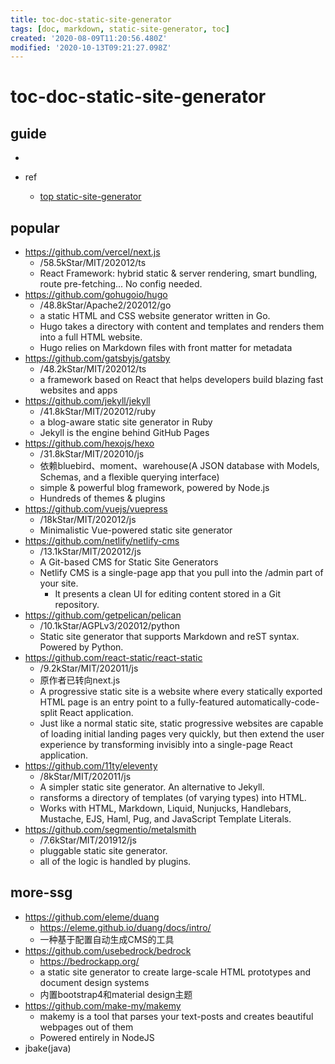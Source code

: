 ```yaml
---
title: toc-doc-static-site-generator
tags: [doc, markdown, static-site-generator, toc]
created: '2020-08-09T11:20:56.480Z'
modified: '2020-10-13T09:21:27.098Z'
---
```


# toc-doc-static-site-generator

## guide
- 

- ref
  - [top static-site-generator](https://github.com/topics/static-site-generator)

## popular

- https://github.com/vercel/next.js
  - /58.5kStar/MIT/202012/ts
  - React Framework: hybrid static & server rendering, smart bundling, route pre-fetching... No config needed.
- https://github.com/gohugoio/hugo
  - /48.8kStar/Apache2/202012/go
  - a static HTML and CSS website generator written in Go. 
  - Hugo takes a directory with content and templates and renders them into a full HTML website.
  - Hugo relies on Markdown files with front matter for metadata
- https://github.com/gatsbyjs/gatsby
  - /48.2kStar/MIT/202012/ts
  - a framework based on React that helps developers build blazing fast websites and apps
- https://github.com/jekyll/jekyll
  - /41.8kStar/MIT/202012/ruby
  - a blog-aware static site generator in Ruby
  - Jekyll is the engine behind GitHub Pages
- https://github.com/hexojs/hexo
  - /31.8kStar/MIT/202010/js
  - 依赖bluebird、moment、warehouse(A JSON database with Models, Schemas, and a flexible querying interface)
  - simple & powerful blog framework, powered by Node.js
  - Hundreds of themes & plugins
- https://github.com/vuejs/vuepress
  - /18kStar/MIT/202012/js
  - Minimalistic Vue-powered static site generator
- https://github.com/netlify/netlify-cms
  - /13.1kStar/MIT/202012/js
  - A Git-based CMS for Static Site Generators
  - Netlify CMS is a single-page app that you pull into the /admin part of your site.
    - It presents a clean UI for editing content stored in a Git repository.
- https://github.com/getpelican/pelican
  - /10.1kStar/AGPLv3/202012/python
  - Static site generator that supports Markdown and reST syntax. Powered by Python.
- https://github.com/react-static/react-static
  - /9.2kStar/MIT/202011/js
  - 原作者已转向next.js
  - A progressive static site is a website where every statically exported HTML page is an entry point to a fully-featured automatically-code-split React application.
  - Just like a normal static site, static progressive websites are capable of loading initial landing pages very quickly, but then extend the user experience by transforming invisibly into a single-page React application.
- https://github.com/11ty/eleventy
  - /8kStar/MIT/202011/js
  - A simpler static site generator. An alternative to Jekyll.
  - ransforms a directory of templates (of varying types) into HTML.
  - Works with HTML, Markdown, Liquid, Nunjucks, Handlebars, Mustache, EJS, Haml, Pug, and JavaScript Template Literals.
- https://github.com/segmentio/metalsmith
  - /7.6kStar/MIT/201912/js
  - pluggable static site generator.
  - all of the logic is handled by plugins. 

## more-ssg

- https://github.com/eleme/duang
  - https://eleme.github.io/duang/docs/intro/
  - 一种基于配置自动生成CMS的工具
- https://github.com/usebedrock/bedrock
  - https://bedrockapp.org/
  - a static site generator to create large-scale HTML prototypes and document design systems
  - 内置bootstrap4和material design主题
- https://github.com/make-my/makemy
  - makemy is a tool that parses your text-posts and creates beautiful webpages out of them 
  - Powered entirely in NodeJS 
- jbake(java)
